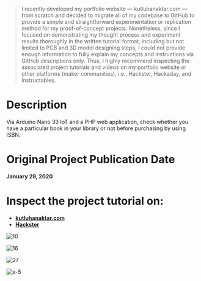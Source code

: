 > I recently developed my portfolio website — kutluhanaktar.com — from scratch and decided to migrate all of my codebase to GitHub to provide a simple and straightforward experimentation or replication method for my proof-of-concept projects. Nonetheless, since I focused on demonstrating my thought process and experiment results thoroughly in the written tutorial format, including but not limited to PCB and 3D model designing steps, I could not provide enough information to fully explain my concepts and instructions via GitHub descriptions only. Thus, I highly recommend inspecting the associated project tutorials and videos on my portfolio website or other platforms (maker communities), i.e., Hackster, Hackaday, and Instructables.

# Description

Via Arduino Nano 33 IoT and a PHP web application, check whether you have a particular book in your library or not before purchasing by using ISBN.

# Original Project Publication Date

**January 29, 2020**

# Inspect the project tutorial on:

- **[kutluhanaktar.com](https://www.kutluhanaktar.com/projects/IoT_ISBN_Verifier_with_Nokia_5110_Screen/)**
- **[Hackster](https://www.hackster.io/kutluhan-aktar/iot-isbn-verifier-with-nokia-5110-screen-568d05)**

![10](https://github.com/user-attachments/assets/7490faf9-2e39-4629-bc7c-f22c8d3c7a15)

![16](https://github.com/user-attachments/assets/66c7bfd5-89b2-4393-8321-11b4bfc577b5)

![27](https://github.com/user-attachments/assets/9887074c-6dbe-4a06-b536-d3d1288169f9)

![a-5](https://github.com/user-attachments/assets/614db8ee-997e-4b87-a14a-b2f5ab7f587b)
